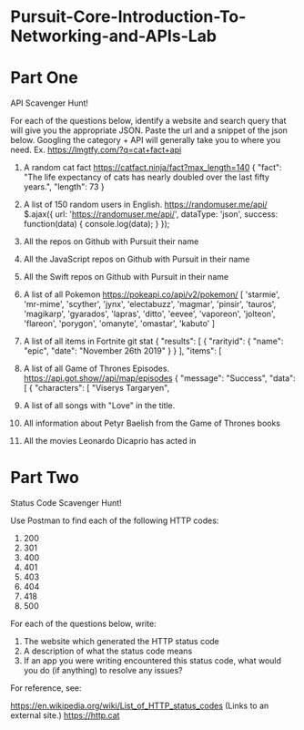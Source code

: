 # Pursuit-Core-Introduction-To-Networking-and-APIs-Lab

# Part One

API Scavenger Hunt!

For each of the questions below, identify a website and search query that will give you the appropriate JSON.  Paste the url and a snippet of the json below.  Googling the category + API will generally take you to where you need.  Ex. https://lmgtfy.com/?q=cat+fact+api

1. A random cat fact
https://catfact.ninja/fact?max_length=140
{
    "fact": "The life expectancy of cats has nearly doubled over the last fifty years.",
    "length": 73
}
1. A list of 150 random users in English.
https://randomuser.me/api/
$.ajax({
  url: 'https://randomuser.me/api/',
  dataType: 'json',
  success: function(data) {
    console.log(data);
  }
});
1. All the repos on Github with Pursuit their name

1. All the JavaScript repos on Github with Pursuit in their name
1. All the Swift repos on Github with Pursuit in their name
1. A list of all Pokemon
https://pokeapi.co/api/v2/pokemon/
[
  'starmie',    'mr-mime',
  'scyther',    'jynx',
  'electabuzz', 'magmar',
  'pinsir',     'tauros',
  'magikarp',   'gyarados',
  'lapras',     'ditto',
  'eevee',      'vaporeon',
  'jolteon',    'flareon',
  'porygon',    'omanyte',
  'omastar',    'kabuto'
]
1. A list of all items in Fortnite
git stat
{
  "results": [
    {
      "rarityid": {
        "name": "epic",
        "date": "November 26th 2019"
      }
    }
  ],
  "items": [
1. A list of all Game of Thrones Episodes.
https://api.got.show//api/map/episodes
{
    "message": "Success",
    "data": [
        {
            "characters": [
                "Viserys Targaryen",
1. A list of all songs with "Love" in the title.

1. All information about Petyr Baelish from the Game of Thrones books
1. All the movies Leonardo Dicaprio has acted in

# Part Two

Status Code Scavenger Hunt!

Use Postman to find each of the following HTTP codes:


1. 200
1. 301
1. 400
1. 401
1. 403
1. 404
1. 418
1. 500


For each of the questions below, write:

1. The website which generated the HTTP status code
2. A description of what the status code means
3. If an app you were writing encountered this status code, what would you do (if anything) to resolve any issues?


For reference, see:

https://en.wikipedia.org/wiki/List_of_HTTP_status_codes (Links to an external site.)
https://http.cat



